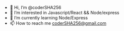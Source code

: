 - 👋 Hi, I’m @coderSHA256
- 👀 I’m interested in Javascript/React && Node/express
- 🌱 I’m currently learning Node/Express
- 📫 How to reach me coderSHA256@gmail.com

<!---
coderSHA256/coderSHA256 is a ✨ special ✨ repository because its `README.md` (this file) appears on your GitHub profile.
You can click the Preview link to take a look at your changes.
--->
